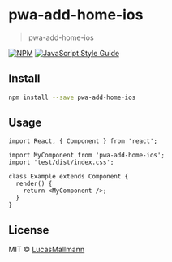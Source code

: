 # pwa-add-home-ios

> pwa-add-home-ios

[![NPM](https://img.shields.io/npm/v/test.svg)](https://www.npmjs.com/package/test) [![JavaScript Style Guide](https://img.shields.io/badge/code_style-standard-brightgreen.svg)](https://standardjs.com)

## Install

```bash
npm install --save pwa-add-home-ios
```

## Usage

```tsx
import React, { Component } from 'react';

import MyComponent from 'pwa-add-home-ios';
import 'test/dist/index.css';

class Example extends Component {
  render() {
    return <MyComponent />;
  }
}
```

## License

MIT © [LucasMallmann](https://github.com/LucasMallmann)
